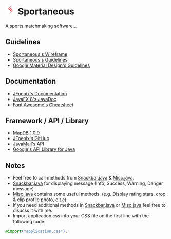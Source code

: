 <h1>
	<img src="src/application/assets/img/Sportaneous_small_alt.png" /> Sportaneous
</h1>
A sports matchmaking software...

Guidelines
------
* [Sportaneous's Wireframe](https://unoq8a.axshare.com/home.html)
* [Sportaneous's Guidelines](https://y698fv.axshare.com/#g=1&p=index)
* [Google Material Design's Guidelines](https://material.io/guidelines/)
  
Documentation
------
* [JFoenix's Documentation](http://www.jfoenix.com/documentation.html)
* [JavaFX 8's JavaDoc](https://docs.oracle.com/javase/8/javafx/api/toc.htm)
* [Font Awesome's Cheatsheet](http://fontawesome.io/cheatsheet/)

Framework / API / Library
------
* [MapDB 1.0.9](http://central.maven.org/maven2/org/mapdb/mapdb/1.0.9/mapdb-1.0.9.jar.asc)
* [JFoenix's GitHub](https://github.com/jfoenixadmin/JFoenix)
* [JavaMail's API](https://github.com/javaee/javamail/releases)
* [Google's API Library for Java](https://developers.google.com/api-client-library/java/google-api-java-client/download)

Notes
------
* Feel free to call methods from [Snackbar.java](src/modules/Snackbar.java) & [Misc.java](src/modules/Misc.java).
* [Snackbar.java](src/modules/Snackbar.java) for displaying message (Info, Success, Warning, Danger message).
* [Misc.java](src/modules/Misc.java) contains some useful methods. (e.g. Display rating stars, crop & clip profile photo, e.t.c).
* If you need additional methods in [Snackbar.java](src/modules/Snackbar.java) or [Misc.java](src/modules/Misc.java) feel free to disucss it with me.
* Import application.css into your CSS file on the first line with the following code:
```CSS
@import("application.css");
```
